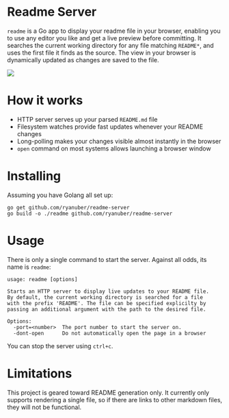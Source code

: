 # Readme Server

`readme` is a Go app to display your readme file in your browser, enabling
you to use any editor you like and get a live preview before committing. It
searches the current working directory for any file matching `README*`, and
uses the first file it finds as the source. The view in your browser is
dynamically updated as changes are saved to the file.

![](demo.gif)

# How it works

* HTTP server serves up your parsed `README.md` file
* Filesystem watches provide fast updates whenever your README changes
* Long-polling makes your changes visible almost instantly in the browser
* `open` command on most systems allows launching a browser window

# Installing

Assuming you have Golang all set up:

```
go get github.com/ryanuber/readme-server
go build -o ./readme github.com/ryanuber/readme-server
```

# Usage

There is only a single command to start the server. Against all odds, its name
is `readme`:

```
usage: readme [options]

Starts an HTTP server to display live updates to your README file.
By default, the current working directory is searched for a file
with the prefix 'README'. The file can be specified explicilty by
passing an additional argument with the path to the desired file.

Options:
  -port=<number>  The port number to start the server on.
  -dont-open      Do not automatically open the page in a browser
```

You can stop the server using `ctrl+c`.

# Limitations

This project is geared toward README generation only. It currently only supports
rendering a single file, so if there are links to other markdown files, they
will not be functional.
